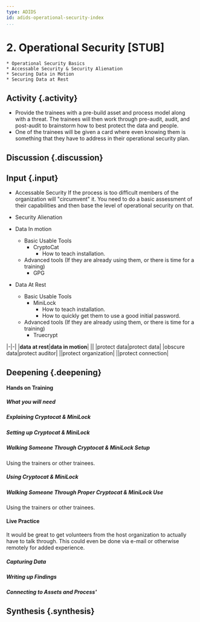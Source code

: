 ```yaml
---
type: ADIDS
id: adids-operational-security-index
...
```


# 2. Operational Security [STUB]

<!-- ![](content/images/operational_security.png "") -->


    * Operational Security Basics
	* Accessable Security & Security Alienation
    * Securing Data in Motion
	* Securing Data at Rest

## Activity {.activity}

<?The activities focus on introducing the user to the scope of this threat or section using an activity that lets them explore the concept without the tool so that they can start tool usage with an existing set of use cases in mind.?>

  * Provide the trainees with a pre-build asset and process model along with a threat. The trainees will then work through pre-audit, audit, and post-audit to brainstorm how to best protect the data and people.
  * One of the trainees will be given a card where even knowing them is something that they have to address in their operational security plan.

## Discussion {.discussion}

<?SAFETAG specific: For Audit discussions the auditor will provide scenerios that allow a trainee to explore ways they would use/focus a auditing technique with the identified risks in the case study provided.?>

## Input {.input}

<?This is usually the lecture part of the session. The trainer presents on issues, sub-topics and more advanced concepts related to focus of the session.?>

  * Accessable Security
  If the process is too difficult members of the organization will "circumvent" it. You need to do a basic assessment of their capabilities and then base the level of operational security on that.
  * Security Alienation

  * Data In motion
    * Basic Usable Tools
      * CryptoCat
	    * How to teach installation.
    * Advanced tools
    (If they are already using them, or there is time for a training)
      * GPG
  * Data At Rest
    * Basic Usable Tools
      * MiniLock
        * How to teach installation.
        * How to quickly get them to use a good initial password.
    * Advanced tools
    (If they are already using them, or there is time for a training)
	  * Truecrypt

|-|-|
|**data at rest**|**data in motion**|
||
|protect data|protect data|
|obscure data|protect auditor|
||protect organization|
||protect connection|

## Deepening {.deepening}

#### Hands on Training

<?Hands-on training on various components of the tool. This will be a moderately collaborative segment where the trainees will have documentation and be encouraged to explore the tool.?>

##### What you will need

##### Explaining Cryptocat & MiniLock

##### Setting up Cryptocat & MiniLock

##### Walking Someone Through Cryptocat & MiniLock Setup

Using the trainers or other trainees.

##### Using Cryptocat & MiniLock

##### Walking Someone Through Proper Cryptocat & MiniLock Use

Using the trainers or other trainees.

#### Live Practice
<?A timed practice session on a live target?>

It would be great to get volunteers from the host organization to actually have to talk through. This could even be done via e-mail or otherwise remotely for added experience.

##### Capturing Data

##### Writing up Findings

##### Connecting to Assets and Process'

## Synthesis {.synthesis}

<?A good training habit is to always summarize the session. Talk about what happened in the session, some of the results of the discussion, what issues were discussed, what solutions were made, and give some more time for participants to ask more questions before the session is closed.?>
